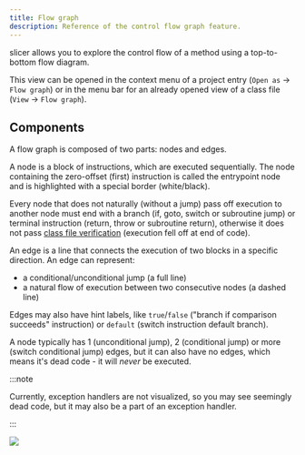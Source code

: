 ```yaml
---
title: Flow graph
description: Reference of the control flow graph feature.
---
```


slicer allows you to explore the control flow of a method using a top-to-bottom flow diagram.

This view can be opened in the context menu of a project entry (`Open as` -> `Flow graph`) or in the menu bar for an already opened view of a class file (`View` -> `Flow graph`).

## Components

A flow graph is composed of two parts: nodes and edges.

A node is a block of instructions, which are executed sequentially. The node containing the zero-offset (first) instruction is called the entrypoint node and is highlighted with a special border (white/black).

Every node that does not naturally (without a jump) pass off execution to another node must end with a branch (if, goto, switch or subroutine jump) or terminal instruction (return, throw or subroutine return), otherwise it does not pass [class file verification](https://docs.oracle.com/javase/specs/jvms/se21/html/jvms-4.html#jvms-4.10.2.2) (execution fell off at end of code).

An edge is a line that connects the execution of two blocks in a specific direction. An edge can represent:

 - a conditional/unconditional jump (a full line)
 - a natural flow of execution between two consecutive nodes (a dashed line)

Edges may also have hint labels, like `true`/`false` ("branch if comparison succeeds" instruction) or `default` (switch instruction default branch).

A node typically has 1 (unconditional jump), 2 (conditional jump) or more (switch conditional jump) edges, but it can also have no edges, which means it's dead code - it will _never_ be executed.

:::note

Currently, exception handlers are not visualized, so you may see seemingly dead code, but it may also be a part of an exception handler.

:::

![](/assets/flow_graph.png)
